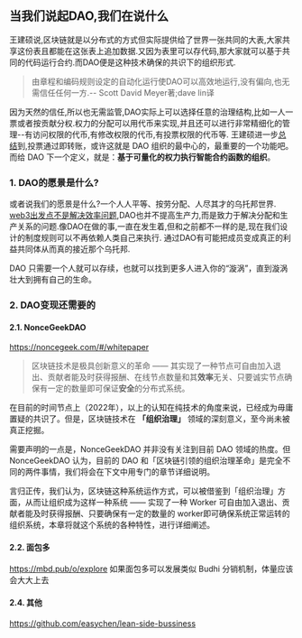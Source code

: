 ## 当我们说起DAO,我们在说什么
王建硕说,区块链就是以分布式的方式但实际提供给了世界一张共同的大表,大家共享这份表且都能在这张表上追加数据.又因为表里可以存代码,那大家就可以基于共同的代码运行合约.而DAO便是这种技术确保的共识下的组织形式.
>由章程和编码规则设定的自动化运行使DAO可以高效地运行,没有偏向,也无需信任任何一方.-- Scott David Meyer著;dave lin译

因为天然的信任,所以也无需监管,DAO实际上可以选择任意的治理结构,比如一人一票或者按贡献分权.权力的分配可以用代币来实现,并且还可以进行非常精细化的管理--有访问权限的代币,有修改权限的代币,有投票权限的代币等.
王建硕进一步[总结](https://mp.weixin.qq.com/s/JLqhzI92BuQ5bHTury4FPA)到,投票通过即转账，或许这就是 DAO 组织的最中心的，最重要的一个功能吧。而给 DAO 下一个定义，就是：**基于可量化的权力执行智能合约函数的组织**。

### 1. DAO的愿景是什么?
或者说我们的愿景是什么?一个人人平等、按劳分配、人尽其才的乌托邦世界.
[web3出发点不是解决效率问题](https://www.muran.me/web3出发点不是解决效率问题),DAO也并不提高生产力,而是致力于解决分配和生产关系的问题.像DAO在做的事,一直在发生着,但和之前都不一样的是,现在我们设计的制度规则可以不再依赖人类自己来执行.
通过DAO有可能把成员变成真正的利益共同体从而真的接近那个乌托邦.

DAO 只需要一个人就可以存续，也就可以找到更多人进入你的“漩涡”，直到漩涡壮大到拥有自己的生命。


### 2. DAO变现还需要的
#### 2.1. NonceGeekDAO
https://noncegeek.com/#/whitepaper
>区块链技术是极具创新意义的革命 —— 其实现了一种节点可自由加入退出、贡献者能及时获得报酬、在线节点数量和其**效率**无关、只要诚实节点确保有一定的数量即可保证**安全**的分布式系统。

在目前的时间节点上（2022年），以上的认知在纯技术的角度来说，已经成为毋庸置疑的共识了。但是，区块链技术在 **「组织治理」** 领域的深刻意义，至今尚未被真正挖掘。

需要声明的一点是，NonceGeekDAO 并非没有关注到目前 DAO 领域的热度。但 NonceGeekDAO 认为，目前的 DAO 和「区块链引领的组织治理革命」是完全不同的两件事情，我们将会在下文中用专门的章节详细说明。

言归正传，我们认为，区块链这种系统运作方式，可以被借鉴到「组织治理」方面，从而让组织成为这样一种系统 —— 实现了一种 Worker 可自由加入退出、贡献者能及时获得报酬、只要确保有一定的数量的 worker即可确保系统正常运转的组织系统，本章将就这个系统的各种特性，进行详细阐述。

#### 2.2. 面包多
https://mbd.pub/o/explore
如果面包多可以发展类似 Budhi 分销机制，体量应该会大大上去


#### 2.4. 其他
https://github.com/easychen/lean-side-bussiness